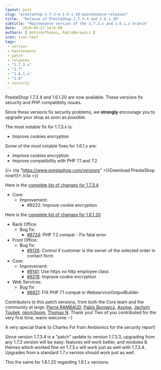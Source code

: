 ```yaml
---
layout: post
slug: "prestashop-1-7-3-4-1-6-1-20-maintenance-releases"
title:  "Release of PrestaShop 1.7.3.4 and 1.6.1.20"
subtitle: "Maintenance version of the 1.7.3.x and 1.6.1.x branch"
date:   2018-06-27 14:0:00
authors: [ AntoineThomas, PabloBorowicz ]
icon: icon-leaf
tags:
 - version
 - maintenance
 - patch
 - releases
 - "1.7.3.x"
 - "1.7"
 - "1.6.1.x"
 - "1.6"
 - security
---
```


PrestaShop 1.7.3.4 and 1.6.1.20 are now available. These versions fix security and PHP compatiblity issues.

Since these versions fix security problems, we **strongly** encourage you to upgrade your shop as soon as possible.

The most notable fix for 1.7.3.x is:

* Improve cookies encryption

Some of the most notable fixes for 1.6.1.x are:

* Improve cookies encryption
* Improve compatibility with PHP 7.1 and 7.2


{{< cta "https://www.prestashop.com/versions" >}}Download PrestaShop now!{{< /cta >}}

Here is the [complete list of changes for 1.7.3.4](https://github.com/PrestaShop/PrestaShop/milestone/45?closed=1)

- Core:
  - Improvement:
    - #9222: Improve cookie encryption

Here is the [complete list of changes for 1.6.1.20](https://github.com/PrestaShop/PrestaShop/milestone/43?closed=1)

- Back Office:
  - Bug fix:
    - [#8724](https://github.com/PrestaShop/PrestaShop/pull/8724): PHP 7.2 compat - Fix fatal error
- Front Office:
  - Bug fix:
    - [#9126](https://github.com/PrestaShop/PrestaShop/pull/9126): Control if customer is the owner of the selected order in contact form
- Core:
  - Improvement:
    - [#9141](https://github.com/PrestaShop/PrestaShop/pull/9141): Use https no http employee class
    - [#9218](https://github.com/PrestaShop/PrestaShop/pull/9218): Improve cookie encryption
- Web Services:
  - Bug fix:
    - [#8821](https://github.com/PrestaShop/PrestaShop/pull/8821): FIX PHP 7.1 compat in WebserviceOutputBuilder

Contributors to this patch versions, from both the Core team and the community at large: [Pierre RAMBAUD](https://github.com/PierreRambaud), [Pablo Borowicz](https://github.com/eternoendless), [Axome](https://github.com/axometeam), [Jáchym Toušek](https://github.com/enumag), [okom3pom](https://github.com/okom3pom), [Thomas N](https://github.com/Quetzacoalt91). Thank you! Two of you contributed for the very first time, warm welcome :-)

A very special thank to Charles Fol from Ambionics for the security report!

Since version 1.7.3.4 is a "patch" update to version 1.7.3.3, upgrading from any 1.7.3 version will be easy: features will work better, and modules & themes which worked fine on 1.7.3.x will work just as well with 1.7.3.4.<br/>
Upgrades from a standard 1.7.x version should work just as well.

This the same for 1.6.1.20 regarding 1.6.1.x versions.
